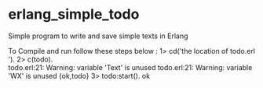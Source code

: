 # erlang_simple_todo
Simple program to write and save simple texts in Erlang

To Compile and run follow these steps below :
1> cd('the location of todo.erl ').
2> c(todo).                                                  
todo.erl:21: Warning: variable 'Text' is unused
todo.erl:21: Warning: variable 'WX' is unused
{ok,todo}
3> todo:start().
ok



